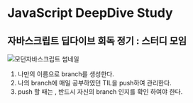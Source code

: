# JavaScript DeepDive Study
## 자바스크립트 딥다이브 회독 정기 : 스터디 모임 <br />

![모던자바스크립트 썸네일](https://user-images.githubusercontent.com/34502254/155651222-6216069f-fe73-40f4-96f4-b7288e6ba7c5.png)<br />

1. 나만의 이름으로 branch를 생성한다.<br />
2. 나의 branch에 매일 공부하였던 TIL을 push하여 관리한다.<br />
3. push 할 때는 , 반드시 자신의 branch 인지를 확인 하여야 한다. <br />
